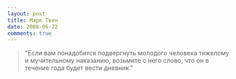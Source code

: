 ```yaml
---
layout: post
title: Марк Твен
date: 2008-06-22
comments: true
---
```


>"Если вам понадобится подвергнуть молодого человека тяжелому и мучительному 
> наказанию, возьмите с него слово, что он в течение года будет вести дневник."

